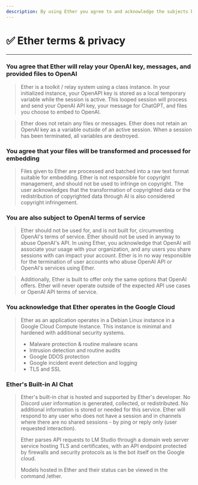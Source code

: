```yaml
---
description: By using Ether you agree to and acknowledge the subjects below
---
```


# ✅ Ether terms & privacy

***

### You agree that Ether will relay your OpenAI key, messages, and provided files to OpenAI

> Ether is a toolkit / relay system using a class instance. In your initialized instance, your OpenAPI key is stored as a local temporary variable while the session is active. This looped session will process and send your OpenAI API key, your message for ChatGPT, and files you choose to embed to OpenAI.

> Ether does not retain any files or messages. Ether does not retain an OpenAI key as a variable outside of an active session. When a session has been terminated, all variables are destroyed.

### You agree that your files will be transformed and processed for embedding

> Files given to Ether are processed and batched into a raw text format suitable for embedding. Ether is not responsible for copyright management, and should not be used to infringe on copyright. The user acknowledges that the transformation of copyrighted data or the redistribution of copyrighted data through AI is also considered copyright infringement.&#x20;

### You are also subject to OpenAI terms of service

> Ether should not be used for, and is not built for, circumventing OpenAI's terms of service. Ether should not be used in anyway to abuse OpenAI's API. In using Ether, you acknowledge that OpenAI will associate your usage with your organization, and any users you share sessions with can impact your account. Ether is in no way responsible for the termination of user accounts who abuse OpenAI API or OpenAI's services using Ether.

> Additionally, Ether is built to offer only the same options that OpenAI offers. Ether will never operate outside of the expected API use cases or OpenAI API terms of service.

### You acknowledge that Ether operates in the Google Cloud

> Ether as an application operates in a Debian Linux instance in a Google Cloud Compute Instance. This instance is minimal and hardened with additional security systems.
>
> * Malware protection & routine malware scans
> * Intrusion detection and routine audits
> * Google DDOS protection
> * Google incident event detection and logging
> * TLS and SSL

### Ether's Built-in AI Chat

> Ether's built-in chat is hosted and supported by Ether's developer. No Discord user information is generated, collected, or redistributed. No additional information is stored or needed for this service. Ether will respond to any user who does not have a session and in channels where there are no shared sessions - by ping or reply only (user requested interaction).
>
> Ether parses API requests to LM Studio through a domain web server service hosting TLS and certificates, with an API endpoint protected by firewalls and security protocols as is the bot itself on the Google cloud.
>
> Models hosted in Ether and their status can be viewed in the command /ether.
